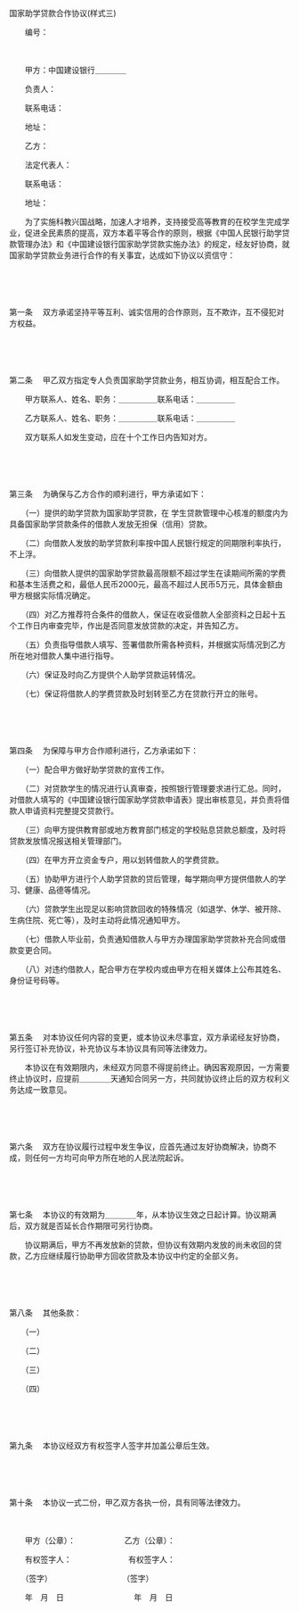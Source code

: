 



国家助学贷款合作协议(样式三)



 

　　编号：　　

　　

　　甲方：中国建设银行＿＿＿＿

　　负责人：

　　联系电话：

　　地址：

　　乙方：

　　法定代表人：

　　联系电话：

　　地址：

　　为了实施科教兴国战略，加速人才培养，支持接受高等教育的在校学生完成学业，促进全民素质的提高，双方本着平等合作的原则，根据《中国人民银行助学贷款管理办法》和《中国建设银行国家助学贷款实施办法》的规定，经友好协商，就国家助学贷款业务进行合作的有关事宜，达成如下协议以资信守： 

　　

　　

第一条
　双方承诺坚持平等互利、诚实信用的合作原则，互不欺诈，互不侵犯对方权益。 

　　

　　

第二条
　甲乙双方指定专人负责国家助学贷款业务，相互协调，相互配合工作。 

　　甲方联系人、姓名、职务：＿＿＿＿＿联系电话：＿＿＿＿＿ 

　　乙方联系人、姓名、职务：＿＿＿＿＿联系电话：＿＿＿＿＿ 

　　双方联系人如发生变动，应在十个工作日内告知对方。 

　　

　　

第三条
　为确保与乙方合作的顺利进行，甲方承诺如下： 

　　（一）提供的助学贷款为国家助学贷款，在 学生贷款管理中心核准的额度内为具备国家助学贷款条件的借款人发放无担保（信用）贷款。 

　　（二）向借款人发放的助学贷款利率按中国人民银行规定的同期限利率执行，不上浮。 

　　（三）向借款人提供的国家助学贷款最高限额不超过学生在读期间所需的学费和基本生活费之和，最低人民币2000元，最高不超过人民币5万元，具体金额由甲方根据实际情况确定。 

　　（四）对乙方推荐符合条件的借款人，保证在收妥借款人全部资料之日起十五个工作日内审查完毕，作出是否同意发放贷款的决定，并告知乙方。 

　　（五）负责指导借款人填写、签署借款所需各种资料，并根据实际情况到乙方所在地对借款人集中进行指导。 

　　（六）保证及时向乙方提供个人助学贷款运转情况。 

　　（七）保证将借款人的学费贷款及时划转至乙方在贷款行开立的账号。 

　　

　　

第四条
　为保障与甲方合作顺利进行，乙方承诺如下： 

　　（一）配合甲方做好助学贷款的宣传工作。 

　　（二）对贷款学生的情况进行认真审查，按照银行管理要求进行汇总。同时，对借款人填写的《中国建设银行国家助学贷款申请表》提出审核意见，并负责将借款人申请资料完整提交贷款行。 

　　（三）向甲方提供教育部或地方教育部门核定的学校贴息贷款总额度，及时将贷款发放情况报送相关管理部门。 

　　（四）在甲方开立资金专户，用以划转借款人的学费贷款。 

　　（五）协助甲方进行个人助学贷款的贷后管理，每学期向甲方提供借款人的学习、健康、品德等情况。 

　　（六）贷款学生出现足以影响贷款回收的特殊情况（如退学、休学、被开除、生病住院、死亡等），及时主动将此情况通知甲方。 

　　（七）借款人毕业前，负责通知借款人与甲方办理国家助学贷款补充合同或借款变更合同。 

　　（八）对违约借款人，配合甲方在学校内或由甲方在相关媒体上公布其姓名、身份证号码等。 

　　

　　

第五条
　对本协议任何内容的变更，或本协议未尽事宜，双方承诺经友好协商，另行签订补充协议，补充协议与本协议具有同等法律效力。 

　　本协议在有效期限内，未经双方同意不得提前终止。确因客观原因，一方需要终止协议时，应提前＿＿＿＿天通知合同另一方，共同就协议终止后的双方权利义务达成一致意见。 

　　

　　

第六条
　双方在协议履行过程中发生争议，应首先通过友好协商解决，协商不成，则任何一方均可向甲方所在地的人民法院起诉。 

　　

　　

第七条
　本协议的有效期为＿＿＿＿年，从本协议生效之日起计算。协议期满后，双方就是否延长合作期限可另行协商。 

　　协议期满后，甲方不再发放新的贷款，但协议有效期内发放的尚未收回的贷款，乙方应继续履行协助甲方回收贷款及本协议中约定的全部义务。 

　　

　　

第八条
　其他条款： 

　　（一） 

　　（二） 

　　（三） 

　　（四） 

　　

　　

第九条
　本协议经双方有权签字人签字并加盖公章后生效。 

　　

　　

第十条
　本协议一式二份，甲乙双方各执一份，具有同等法律效力。　　

　　

　　甲方（公章）：　　　　　　 乙方（公章）：

　　有权签字人：　　　　　　　 有权签字人：

　　（签字）　　　　　　　　　　（签字）

　　年　月　日　　　　　　　　　年　月　日
